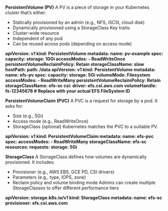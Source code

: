 **PersistentVolume (PV)**
A PV is a piece of storage in your Kubernetes cluster that’s either:
- Statically provisioned by an admin (e.g., NFS, iSCSI, cloud disk)
- Dynamically provisioned using a StorageClass
Key traits:
- Cluster-wide resource
- Independent of any pod
- Can be reused across pods (depending on access mode)

**apiVersion: v1
kind: PersistentVolume
metadata:
  name: pv-example
spec:
  capacity:
    storage: 10Gi
  accessModes:
    - ReadWriteOnce
  persistentVolumeReclaimPolicy: Retain
  storageClassName: slow
  hostPath:
    path: /data
apiVersion: v1
kind: PersistentVolume
metadata:
  name: efs-pv
spec:
  capacity:
    storage: 5Gi
  volumeMode: Filesystem
  accessModes:
    - ReadWriteMany
  persistentVolumeReclaimPolicy: Retain
  storageClassName: efs-sc
  csi:
    driver: efs.csi.aws.com
    volumeHandle: fs-12345678  # Replace with your actual EFS FileSystem ID**

**PersistentVolumeClaim (PVC)**
A PVC is a request for storage by a pod. It asks for:
- Size (e.g., 5Gi)
- Access mode (e.g., ReadWriteOnce)
- StorageClass (optional)
Kubernetes matches the PVC to a suitable PV.

**apiVersion: v1
kind: PersistentVolumeClaim
metadata:
  name: efs-pvc
spec:
  accessModes:
    - ReadWriteMany
  storageClassName: efs-sc
  resources:
    requests:
      storage: 5Gi**

 **StorageClass**
A StorageClass defines how volumes are dynamically provisioned. It includes:
- Provisioner (e.g., AWS EBS, GCE PD, CSI drivers)
- Parameters (e.g., type, IOPS, zone)
- Reclaim policy and volume binding mode
Admins can create multiple StorageClasses to offer different performance tiers

**apiVersion: storage.k8s.io/v1
kind: StorageClass
metadata:
  name: efs-sc
provisioner: efs.csi.aws.com**


